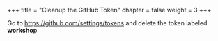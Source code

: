 +++
title = "Cleanup the GitHub Token"
chapter = false
weight = 3
+++

Go to https://github.com/settings/tokens and delete the token labeled **workshop**
